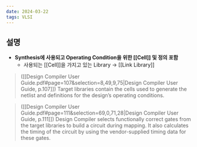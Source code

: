```yaml
---
date: 2024-03-22
tags: VLSI
---
```


## 설명

- **Synthesis에 사용되고 Operating Condition을 위한 [[Cell]] 및 정의 포함**
	- 사용되는 [[Cell]]을 가지고 있는 Library → [[Link Library]]

> ([[Design Compiler User Guide.pdf#page=107&selection=8,49,9,75|Design Compiler User Guide, p.107]])
> Target libraries contain the cells used to generate the netlist and definitions for the design’s operating conditions.

> ([[Design Compiler User Guide.pdf#page=111&selection=69,0,71,28|Design Compiler User Guide, p.111]])
> Design Compiler selects functionally correct gates from the target libraries to build a circuit during mapping. It also calculates the timing of the circuit by using the vendor-supplied timing data for these gates.